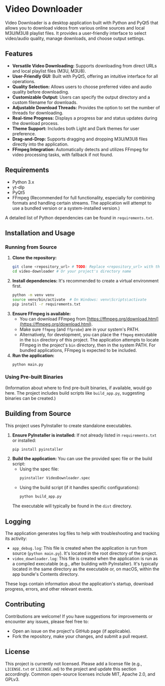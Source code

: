 # Video Downloader

Video Downloader is a desktop application built with Python and PyQt5 that allows you to download videos from various online sources and local M3U/M3U8 playlist files. It provides a user-friendly interface to select video/audio quality, manage downloads, and choose output settings.

## Features

*   **Versatile Video Downloading:** Supports downloading from direct URLs and local playlist files (M3U, M3U8).
*   **User-Friendly GUI:** Built with PyQt5, offering an intuitive interface for all operations.
*   **Quality Selection:** Allows users to choose preferred video and audio quality before downloading.
*   **Customizable Output:** Users can specify the output directory and a custom filename for downloads.
*   **Adjustable Download Threads:** Provides the option to set the number of threads for downloading.
*   **Real-time Progress:** Displays a progress bar and status updates during the download process.
*   **Theme Support:** Includes both Light and Dark themes for user preference.
*   **Drag-and-Drop:** Supports dragging and dropping M3U/M3U8 files directly into the application.
*   **FFmpeg Integration:** Automatically detects and utilizes FFmpeg for video processing tasks, with fallback if not found.

## Requirements

*   Python 3.x
*   yt-dlp
*   PyQt5
*   FFmpeg (Recommended for full functionality, especially for combining formats and handling certain streams. The application will attempt to use a bundled version or a system-installed version.)

A detailed list of Python dependencies can be found in `requirements.txt`.

## Installation and Usage

### Running from Source

1.  **Clone the repository:**
    ```bash
    git clone <repository_url> # TODO: Replace <repository_url> with the actual URL of this repository
    cd video-downloader # Or your project's directory name
    ```
2.  **Install dependencies:**
    It's recommended to create a virtual environment first.
    ```bash
    python -m venv venv
    source venv/bin/activate  # On Windows: venv\Scripts\activate
    pip install -r requirements.txt
    ```
3.  **Ensure FFmpeg is available:**
    *   You can download FFmpeg from [https://ffmpeg.org/download.html](https://ffmpeg.org/download.html).
    *   Make sure `ffmpeg` (and `ffprobe`) are in your system's PATH.
    *   Alternatively, for development, you can place the `ffmpeg` executable in the `bin` directory of this project. The application attempts to locate FFmpeg in the project's `bin` directory, then in the system PATH. For bundled applications, FFmpeg is expected to be included.
4.  **Run the application:**
    ```bash
    python main.py
    ```

### Using Pre-built Binaries

(Information about where to find pre-built binaries, if available, would go here. The project includes build scripts like `build_app.py`, suggesting binaries can be created.)

## Building from Source

This project uses PyInstaller to create standalone executables.

1.  **Ensure PyInstaller is installed:**
    If not already listed in `requirements.txt` or installed:
    ```bash
    pip install pyinstaller
    ```
2.  **Build the application:**
    You can use the provided spec file or the build script:
    *   Using the spec file:
        ```bash
        pyinstaller VideoDownloader.spec
        ```
    *   Using the build script (if it handles specific configurations):
        ```bash
        python build_app.py
        ```
    The executable will typically be found in the `dist` directory.

## Logging

The application generates log files to help with troubleshooting and tracking its activity:

*   `app_debug.log`: This file is created when the application is run from source (`python main.py`). It's located in the root directory of the project.
*   `video_downloader.log`: This file is created when the application is run as a compiled executable (e.g., after building with PyInstaller). It's typically located in the same directory as the executable or, on macOS, within the app bundle's Contents directory.

These logs contain information about the application's startup, download progress, errors, and other relevant events.

## Contributing

Contributions are welcome! If you have suggestions for improvements or encounter any issues, please feel free to:

*   Open an issue on the project's GitHub page (if applicable).
*   Fork the repository, make your changes, and submit a pull request.

## License

This project is currently not licensed. Please add a license file (e.g., `LICENSE.txt` or `LICENSE.md`) to the project and update this section accordingly. Common open-source licenses include MIT, Apache 2.0, and GPLv3.
